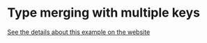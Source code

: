 # Type merging with multiple keys

[See the details about this example on the website](https://the-guild.dev/graphql/stitching/handbook/foundation/type-merging-multiple-keys)
